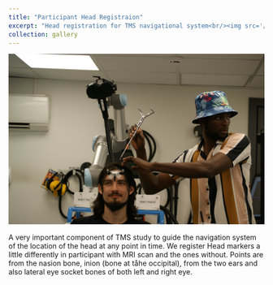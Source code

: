 ```yaml
---
title: "Participant Head Registraion"
excerpt: "Head registration for TMS navigational system<br/><img src='/images/lab/tms_lab.JPG'>"
collection: gallery
---
```

<img src='/images/lab/tms_lab.JPG'> 

A very important component of TMS study to guide the navigation system of the location of the head at any point in time. We register Head markers a little differently in participant with MRI scan and the ones without. Points are from the nasion bone, inion (bone at tåhe occipital), from the two ears and also lateral eye socket bones of both left and right eye. 


